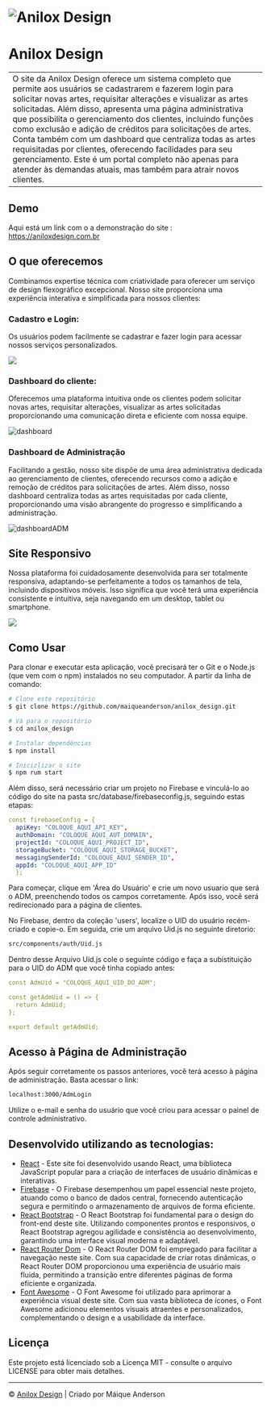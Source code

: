 
# ![Anilox Design](https://lh3.googleusercontent.com/pw/ADCreHcB68b9EuGMxZBr-BMev_KThPbgYqWFfLRvoKaOcr3OJKMAV0Wm7AX0zJRrqcKQyRq78EBrQCGgV1puu4eCs4fYWJLvhCrLaMS4dgfbJH5G9_2yBQ_iiBwLEp1SVcvYft88_-CqjivXsIDvSbqfAMN6mw=w3242-h1774-s-no?authuser=0)
# Anilox Design
<table>
<tr>
<td>
O site da Anilox Design oferece um sistema completo que permite aos usuários se cadastrarem e fazerem login para solicitar novas artes, requisitar alterações e visualizar as artes solicitadas. Além disso, apresenta uma página administrativa que possibilita o gerenciamento dos clientes, incluindo funções como exclusão e adição de créditos para solicitações de artes. Conta também com um dashboard que centraliza todas as artes requisitadas por clientes, oferecendo facilidades para seu gerenciamento. Este é um portal completo não apenas para atender às demandas atuais, mas também para atrair novos clientes.
</td>
</tr>
</table>


## Demo
Aqui está um link com o a demonstração do site :  https://aniloxdesign.com.br


## O que oferecemos
Combinamos expertise técnica com criatividade para oferecer um serviço de design flexográfico excepcional. Nosso site proporciona uma experiência interativa e simplificada para nossos clientes:

### Cadastro e Login:
Os usuários podem facilmente se cadastrar e fazer login para acessar nossos serviços personalizados.

![](https://lh3.googleusercontent.com/pw/ADCreHd3iSk4KGDWQ5ATyK92V0JFKpKJJ_3j_4R2wjc99UOunsShHWi2g44I7BJKGrc4qcNy6tB1nynUXp2bFjCu3y6_3r2CQi0frsW2k61DUfn0zBmXnvDm5LypdguO5Ci25HOi8nKRiKokNBmhRrY4_Z1HQg=w3262-h1766-s-no?authuser=0)

### Dashboard do cliente:
Oferecemos uma plataforma intuitiva onde os clientes podem solicitar novas artes, requisitar alterações, visualizar as artes solicitadas proporcionando uma comunicação direta e eficiente com nossa equipe.

![dashboard](https://lh3.googleusercontent.com/pw/ADCreHeHQxcdso3Ejo5G12ssok7UI5cJCe5k1LEZABG0quBIpIGut3OC9Mu8DuYifT0bDa8bI9ZQOdH_k0lFatHYDhT-jjTA1tDkBo18txVGckwlqEeKnFfS3IKJSeIwne1R05DNgYrKnpFsdYFveiK5iOsKpQ=w800-h440-s-no?authuser=0)

### Dashboard de Administração
Facilitando a gestão, nosso site dispõe de uma área administrativa dedicada ao gerenciamento de clientes, oferecendo recursos como a adição e remoção de créditos para solicitações de artes. Além disso, nosso dashboard centraliza todas as artes requisitadas por cada cliente, proporcionando uma visão abrangente do progresso e simplificando a administração.

![dashboardADM](https://lh3.googleusercontent.com/pw/ADCreHe4izi8XvenIY1JCX3v0vSdxnquCCvYZulgQFUCXcK-2tpr58bOcMPABhUYNUMDGItWQPwUlPgRP-R5tNdf8ZYZk60zx-GiCX2Xp715ySuhxZ_sABrv9GCA0wzWfd8FdmepJBDqM10esiafEYk3KJ4NOQ=w800-h440-s-no?authuser=0)


## Site Responsivo
Nossa plataforma foi cuidadosamente desenvolvida para ser totalmente responsiva, adaptando-se perfeitamente a todos os tamanhos de tela, incluindo dispositivos móveis. Isso significa que você terá uma experiência consistente e intuitiva, seja navegando em um desktop, tablet ou smartphone.

![](https://lh3.googleusercontent.com/pw/ADCreHepCi2RbXVP8pTp0nc67QaNRvtpdfdRuR70tizpNwHLReD1oIX5ZiNWSfNKeVSN9SiKoOcRJXa2TGirehw3ieOrfiCCrJK9kfZSVfq-Sl0YzVRG58Dnn-3Pp3gVQOefk94ueVyHpidz22hGMIuyDOMOmg=w1920-h1600-s-no?authuser=0)




## Como Usar

Para clonar e executar esta aplicação, você precisará ter o Git e o Node.js (que vem com o npm) instalados no seu computador. A partir da linha de comando:

```bash
# Clone este repositório
$ git clone https://github.com/maiqueanderson/anilox_design.git

# Vá para o repositório
$ cd anilox_design

# Instalar dependências
$ npm install

# Inicizlizar o site
$ npm rum start
```

Além disso, será necessário criar um projeto no Firebase e vinculá-lo ao código do site na pasta src/database/firebaseconfig.js, seguindo estas etapas:

```yaml
const firebaseConfig = {
  apiKey: "COLOQUE_AQUI_API_KEY",
  authDomain: "COLOQUE_AQUI_AUT_DOMAIN",
  projectId: "COLOQUE_AQUI_PROJECT_ID",
  storageBucket: "COLOQUE_AQUI_STORAGE_BUCKET",
  messagingSenderId: "COLOQUE_AQUI_SENDER_ID",
  appId: "COLOQUE_AQUI_APP_ID"
  };
```

Para começar, clique em 'Área do Usuário' e crie um novo usuario que será o ADM, preenchendo todos os campos corretamente. Após isso, você será redirecionado para a página de clientes.

No Firebase, dentro da coleção 'users', localize o UID do usuário recém-criado e copie-o. Em seguida, crie um arquivo Uid.js no seguinte diretorio:

```bash
src/components/auth/Uid.js
```

Dentro desse Arquivo Uid.js cole o seguinte código e faça a subistituição para o UID do ADM que você tinha copiado antes:


```yaml
const AdmUid = "COLOQUE_AQUI_UID_DO_ADM";

const getAdmUid = () => {
  return AdmUid;
};

export default getAdmUid;
```

## Acesso à Página de Administração

Após seguir corretamente os passos anteriores, você terá acesso à página de administração. Basta acessar o link:

```bash
localhost:3000/AdmLogin
```

Utilize o e-mail e senha do usuário que você criou para acessar o painel de controle administrativo.

## Desenvolvido utilizando as tecnologias:

- [React](https://www.w3schools.com/REACT/DEFAULT.ASP) - Este site foi desenvolvido usando React, uma biblioteca JavaScript popular para a criação de interfaces de usuário dinâmicas e interativas.
- [Firebase](https://firebase.google.com/docs/build?hl=pt-br) - O Firebase desempenhou um papel essencial neste projeto, atuando como o banco de dados central, fornecendo autenticação segura e permitindo o armazenamento de arquivos de forma eficiente.
- [React Bootstrap](https://react-bootstrap.netlify.app/docs/getting-started/introduction) - O React Bootstrap foi fundamental para o design do front-end deste site. Utilizando componentes prontos e responsivos, o React Bootstrap agregou agilidade e consistência ao desenvolvimento, garantindo uma interface visual moderna e adaptável.
- [React Router Dom](https://www.w3schools.com/react/react_router.asp) - O React Router DOM foi empregado para facilitar a navegação neste site. Com sua capacidade de criar rotas dinâmicas, o React Router DOM proporcionou uma experiência de usuário mais fluida, permitindo a transição entre diferentes páginas de forma eficiente e organizada.
- [Font Awesome](https://fontawesome.com/docs) - O Font Awesome foi utilizado para aprimorar a experiência visual deste site. Com sua vasta biblioteca de ícones, o Font Awesome adicionou elementos visuais atraentes e personalizados, complementando o design e a usabilidade da interface.


## Licença

Este projeto está licenciado sob a Licença MIT - consulte o arquivo LICENSE para obter mais detalhes.

---

© [Anilox Design](https://aniloxdesign.com.br) | Criado por Máique Anderson



